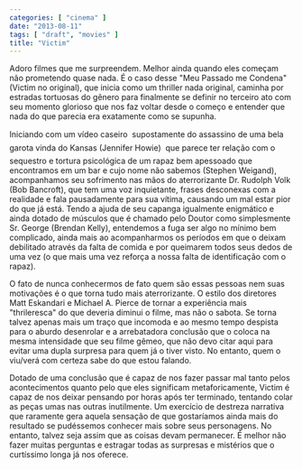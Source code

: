 ```yaml
---
categories: [ "cinema" ]
date: "2013-08-11"
tags: [ "draft", "movies" ]
title: "Victim"
---
```

Adoro filmes que me surpreendem. Melhor ainda quando eles começam não prometendo quase nada. É o caso desse "Meu Passado me Condena" (Victim no original), que inicia como um thriller nada original, caminha por estradas tortuosas do gênero para finalmente se definir no terceiro ato com seu momento glorioso que nos faz voltar desde o começo e entender que nada do que parecia era exatamente como se supunha.

Iniciando com um vídeo caseiro  supostamente do assassino de uma bela garota vinda do Kansas (Jennifer Howie)  que parece ter relação com o sequestro e tortura psicológica de um rapaz bem apessoado que encontramos em um bar e cujo nome não sabemos (Stephen Weigand), acompanhamos seu sofrimento nas mãos do aterrorizante Dr. Rudolph Volk (Bob Bancroft), que tem uma voz inquietante, frases desconexas com a realidade e fala pausadamente para sua vítima, causando um mal estar pior do que já está. Tendo a ajuda de seu capanga igualmente enigmático e ainda dotado de músculos que é chamado pelo Doutor como simplesmente Sr. George (Brendan Kelly), entendemos a fuga ser algo no mínimo bem complicado, ainda mais ao acompanharmos os períodos em que o deixam debilitado através da falta de comida e por queimarem todos seus dedos de uma vez (o que mais uma vez reforça a nossa falta de identificação com o rapaz).

O fato de nunca conhecermos de fato quem são essas pessoas nem suas motivações é o que torna tudo mais aterrorizante. O estilo dos diretores Matt Eskandari e Michael A. Pierce de tornar a experiência mais "thrileresca" do que deveria diminui o filme, mas não o sabota. Se torna talvez apenas mais um traço que incomoda e ao mesmo tempo despista para o aburdo desenrolar e a arrebatadora conclusão que o coloca na mesma intensidade que seu filme gêmeo, que não devo citar aqui para evitar uma dupla surpresa para quem já o tiver visto. No entanto, quem o viu/verá com certeza sabe do que estou falando.

Dotado de uma conclusão que é capaz de nos fazer passar mal tanto pelos acontecimentos quanto pelo que eles significam metaforicamente, Victim é capaz de nos deixar pensando por horas após ter terminado, tentando colar as peças umas nas outras inutilmente. Um exercício de destreza narrativa que raramente gera aquela sensação de que gostaríamos ainda mais do resultado se pudéssemos conhecer mais sobre seus personagens. No entanto, talvez seja assim que as coisas devam permanecer. É melhor não fazer muitas perguntas e estragar todas as surpresas e mistérios que o curtíssimo longa já nos oferece.

